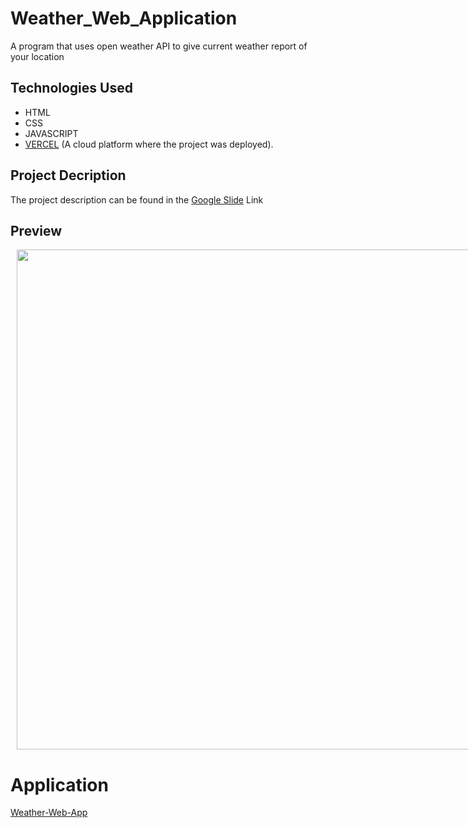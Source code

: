 # Weather_Web_Application
A program that uses open weather API to give current weather report of your location

## Technologies Used
  - HTML
  - CSS
  - JAVASCRIPT
  - [VERCEL](https://vercel.com/home) (A cloud platform where the project was deployed).

## Project Decription 
The project description can be found in the [Google Slide](https://docs.google.com/presentation/d/1YioKP2jSoejZb6KvlINCkHuQDWSTXJ8_gzkV1wQozk8/edit?usp=sharing) Link

## Preview
<div style="display:flex">
     <div style="flex:1;padding-left:10px;">
          <img src="blob:https://vercel.com/1c97faf5-57f6-4267-b8d2-66d60d03b68f" width="800"/>
     </div>
</div>

# Application 
[Weather-Web-App](https://weather-web-application-zeta.vercel.app/)

